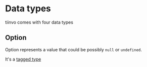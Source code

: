 # Data types

tiinvo comes with four data types

## Option

Option represents a value that could be possibly `null` or `undefined`.

It's a [tagged type](tagged-type.md)
